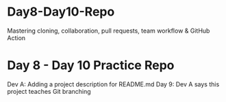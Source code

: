 # Day8-Day10-Repo
Mastering cloning, collaboration, pull requests, team workflow &amp; GitHub Action
# Day 8 - Day 10 Practice Repo
Dev A: Adding a project description for README.md
Day 9: Dev A says this project teaches Git branching
